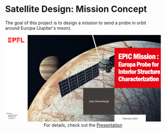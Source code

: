 # Satellite Design: Mission Concept

The goal of this project is to design a mission to send a probe in orbit around Europa (Jupiter's moon).

<p align="center">
    <a href="./Presentation.pdf"><img src="Images/EPIC.png" width="600" /> </a>
    <br> 
    For details, check out the <a href="./Presentation.pdf">Presentation</a>
</p>